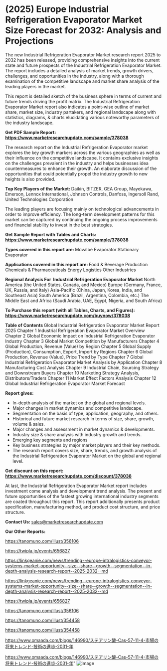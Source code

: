 # (2025) Europe Industrial Refrigeration Evaporator Market Size Forecast for 2032: Analysis and Projections

The new Industrial Refrigeration Evaporator Market research report 2025 to 2032 has been released, providing comprehensive insights into the current state and future prospects of the Industrial Refrigeration Evaporator Market. The report includes a detailed analysis of market trends, growth drivers, challenges, and opportunities in the industry, along with a thorough examination of the competitive landscape and market share analysis of the leading players in the market.

This report is detailed sketch of the business sphere in terms of current and future trends driving the profit matrix. The Industrial Refrigeration Evaporator Market report also indicates a point-wise outline of market share, market size, industry partakers, and regional landscape along with statistics, diagrams, &amp; charts elucidating various noteworthy parameters of the industry landscape.

<strong><b>Get PDF Sample Report: <a href=https://www.marketresearchupdate.com/sample/378038>https://www.marketresearchupdate.com/sample/378038</a></b></strong>

The research report on the Industrial Refrigeration Evaporator market explores the key growth markers across the various geographies as well as their influence on the competitive landscape. It contains exclusive insights on the challenges prevalent in the industry and helps businesses idea countermeasures to enhance their growth. An elaborate discussion of the opportunities that could potentially propel the industry growth to new heights is also provided.

<strong><b>Top Key Players of the Market:
</b></strong>Daikin, BITZER, GEA Group, Mayekawa, Emerson, Lennox International, Johnson Controls, Danfoss, Ingersoll Rand, United Technologies Corporation<strong><b>
</b></strong>

The leading players are focusing mainly on technological advancements in order to improve efficiency. The long-term development patterns for this market can be captured by continuing the ongoing process improvements and financial stability to invest in the best strategies.

<strong><b>Get Sample Report with Tables and Charts: <a href=https://www.marketresearchupdate.com/sample/378038>https://www.marketresearchupdate.com/sample/378038</a></b></strong>

<strong><b>Types covered in this report are:
</b></strong>Movalbe Evaporator
Stationary Evaporator<strong><b>
</b></strong>

<strong><b>Applications covered in this report are:
</b></strong>Food & Beverage Production
Chemicals & Pharmaceuticals
Energy
Logistics
Other Industries<strong><b>
</b></strong>

<strong><b>Regional Analysis For  Industrial Refrigeration Evaporator Market</b></strong><strong><b>
</b></strong>North America (the United States, Canada, and Mexico)
Europe (Germany, France, UK, Russia, and Italy)
Asia-Pacific (China, Japan, Korea, India, and Southeast Asia)
South America (Brazil, Argentina, Colombia, etc.)
The Middle East and Africa (Saudi Arabia, UAE, Egypt, Nigeria, and South Africa)

<strong><b>To Purchase this report (with all Tables, Charts, and Figures): <a href=https://www.marketresearchupdate.com/buynow/378038>https://www.marketresearchupdate.com/buynow/378038</a></b></strong>

<strong><b>Table of Contents</b></strong><strong><b>
</b></strong>Global Industrial Refrigeration Evaporator Market Report 2025
Chapter 1 Industrial Refrigeration Evaporator Market Overview
Chapter 2 Global Economic Impact on Industrial Refrigeration Evaporator Industry
Chapter 3 Global Market Competition by Manufacturers
Chapter 4 Global Production, Revenue (Value) by Region
Chapter 5 Global Supply (Production), Consumption, Export, Import by Regions
Chapter 6 Global Production, Revenue (Value), Price Trend by Type
Chapter 7 Global Industrial Refrigeration Evaporator Market Analysis by Application
Chapter 8 Manufacturing Cost Analysis
Chapter 9 Industrial Chain, Sourcing Strategy and Downstream Buyers
Chapter 10 Marketing Strategy Analysis, Distributors/Traders
Chapter 11 Market Effect Factors Analysis
Chapter 12 Global Industrial Refrigeration Evaporator Market Forecast

<strong><b>Report gives:</b></strong>

- In-depth analysis of the market on the global and regional levels.
- Major changes in market dynamics and competitive landscape.
- Segmentation on the basis of type, application, geography, and others.
- Historical and future market research in terms of size, share, growth, volume &amp; sales.
- Major changes and assessment in market dynamics &amp; developments.
- Industry size &amp; share analysis with industry growth and trends.
- Emerging key segments and regions
- Key business strategies by major market players and their key methods.
- The research report covers size, share, trends, and growth analysis of the Industrial Refrigeration Evaporator Market on the global and regional level.

<strong><b>Get discount on this report: <a href=https://www.marketresearchupdate.com/discount/378038>https://www.marketresearchupdate.com/discount/378038</a></b></strong>

At last, the Industrial Refrigeration Evaporator Market report includes investment come analysis and development trend analysis. The present and future opportunities of the fastest growing international industry segments are coated throughout this report. This report additionally presents product specification, manufacturing method, and product cost structure, and price structure.

<strong><b>Contact Us:
</b></strong>sales@marketresearchupdate.com

<strong>Our Other Reports:</strong>

<a href=https://tanomuno.com/illust/356106>https://tanomuno.com/illust/356106</a>

<a href=https://twipla.jp/events/656827>https://twipla.jp/events/656827</a>

<a href=https://linkgeanie.com/news/trending--europe-intralogistics-conveyor-systems-market-opportunity--size--share--growth--segmentation--in-depth-analysis-research-report--2025-2032--md>https://linkgeanie.com/news/trending--europe-intralogistics-conveyor-systems-market-opportunity--size--share--growth--segmentation--in-depth-analysis-research-report--2025-2032--md</a>

<a href=https://linkgeanie.com/news/trending--europe-intralogistics-conveyor-systems-market-opportunity--size--share--growth--segmentation--in-depth-analysis-research-report--2025-2032--md>https://linkgeanie.com/news/trending--europe-intralogistics-conveyor-systems-market-opportunity--size--share--growth--segmentation--in-depth-analysis-research-report--2025-2032--md</a>

<a href=https://twipla.jp/events/656827>https://twipla.jp/events/656827</a>

<a href=https://tanomuno.com/illust/356106>https://tanomuno.com/illust/356106</a>

<a href=https://tanomuno.com/illust/354458>https://tanomuno.com/illust/354458</a>

<a href=https://tanomuno.com/illust/354458>https://tanomuno.com/illust/354458</a>

<a href=https://www.omaada.com/blogs/146990/ステアリン酸-Cas-57-11-4-市場の将来トレンド-技術の進歩-2031-年>https://www.omaada.com/blogs/146990/ステアリン酸-Cas-57-11-4-市場の将来トレンド-技術の進歩-2031-年</a>

<a href=https://www.omaada.com/blogs/146990/ステアリン酸-Cas-57-11-4-市場の将来トレンド-技術の進歩-2031-年>https://www.omaada.com/blogs/146990/ステアリン酸-Cas-57-11-4-市場の将来トレンド-技術の進歩-2031-年</a>"
![image](https://github.com/user-attachments/assets/71e87e27-b79b-4c2b-9996-aad05a7d79d3)

